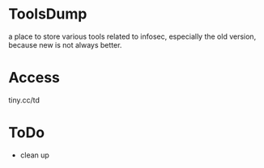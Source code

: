 # ToolsDump
a place to store various tools related to infosec, especially the old version, because new is not always better.

# Access
tiny.cc/td

# ToDo
- clean up

